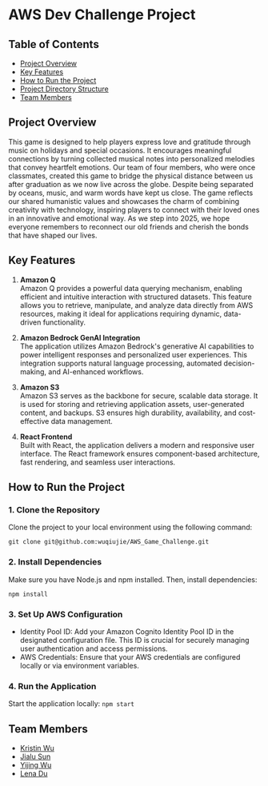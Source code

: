 # AWS Dev Challenge Project

## Table of Contents
- [Project Overview](#project-overview)
- [Key Features](#key-features)
- [How to Run the Project](#how-to-run-the-project)
- [Project Directory Structure](#project-directory-structure)
- [Team Members](#team-members)

## Project Overview
This game is designed to help players express love and gratitude through music on holidays and special occasions. It encourages meaningful connections by turning collected musical notes into personalized melodies that convey heartfelt emotions.
Our team of four members, who were once classmates, created this game to bridge the physical distance between us after graduation as we now live across the globe. Despite being separated by oceans, music, and warm words have kept us close.
The game reflects our shared humanistic values and showcases the charm of combining creativity with technology, inspiring players to connect with their loved ones in an innovative and emotional way.
As we step into 2025, we hope everyone remembers to reconnect our old friends and cherish the bonds that have shaped our lives.


## Key Features

1. **Amazon Q**  
   Amazon Q provides a powerful data querying mechanism, enabling efficient and intuitive interaction with structured datasets. This feature allows you to retrieve, manipulate, and analyze data directly from AWS resources, making it ideal for applications requiring dynamic, data-driven functionality.

2. **Amazon Bedrock GenAI Integration**  
   The application utilizes Amazon Bedrock's generative AI capabilities to power intelligent responses and personalized user experiences. This integration supports natural language processing, automated decision-making, and AI-enhanced workflows.

3. **Amazon S3**  
   Amazon S3 serves as the backbone for secure, scalable data storage. It is used for storing and retrieving application assets, user-generated content, and backups. S3 ensures high durability, availability, and cost-effective data management.

4. **React Frontend**  
   Built with React, the application delivers a modern and responsive user interface. The React framework ensures component-based architecture, fast rendering, and seamless user interactions.


## How to Run the Project

### 1. Clone the Repository
Clone the project to your local environment using the following command:
```
git clone git@github.com:wuqiujie/AWS_Game_Challenge.git
```

### 2. Install Dependencies
Make sure you have Node.js and npm installed. Then, install dependencies:
   ```
   npm install
   ```

### 3. Set Up AWS Configuration
* Identity Pool ID: 
    Add your Amazon Cognito Identity Pool ID in the designated configuration file. This ID is crucial for securely managing user authentication and access permissions.
* AWS Credentials: 
    Ensure that your AWS credentials are configured locally or via environment variables.
### 4. Run the Application 
Start the application locally: 
    ```
    npm start
    ```

## Team Members
* [Kristin Wu](https://github.com/wuqiujie)
* [Jialu Sun](https://github.com/sx18014) 
* [Yijing Wu](https://github.com/yijing-wu)
* [Lena Du](https://github.com/LenaDu)
